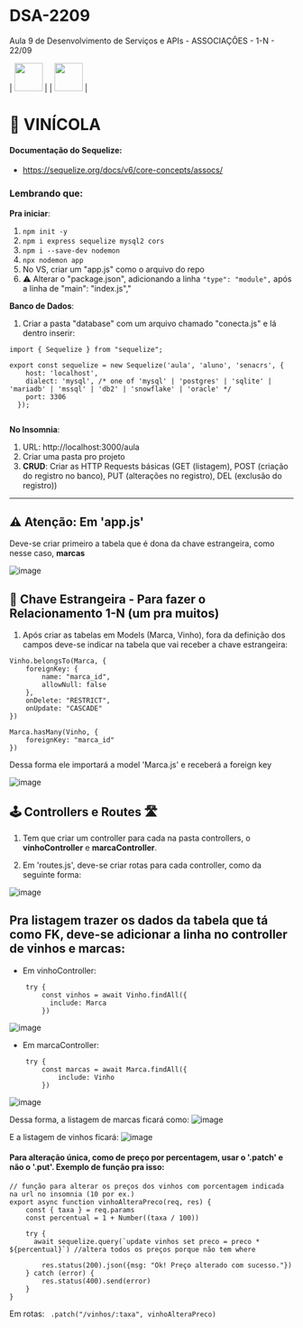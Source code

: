 # DSA-2209
Aula 9 de Desenvolvimento de Serviços e APIs - ASSOCIAÇÕES - 1-N - 22/09

| <img height="50" src="https://user-images.githubusercontent.com/25181517/183568594-85e280a7-0d7e-4d1a-9028-c8c2209e073c.png"> | | <img height="50" src="https://user-images.githubusercontent.com/25181517/183568594-85e280a7-0d7e-4d1a-9028-c8c2209e073c.png"> | 

# 🍷 VINÍCOLA

#### Documentação do Sequelize: 
+ https://sequelize.org/docs/v6/core-concepts/assocs/

### Lembrando que:

**Pra iniciar**:
1. `` npm init -y ``
2. `` npm i express sequelize mysql2 cors ``
3. `` npm i --save-dev nodemon ``
4. `` npx nodemon app ``
5. No VS, criar um "app.js" como o arquivo do repo
6. ⚠️ Alterar o "package.json", adicionando a linha `` "type": "module", `` após a linha de "main": "index.js","

**Banco de Dados**:
1. Criar a pasta "database" com um arquivo chamado "conecta.js" e lá dentro inserir:

```
import { Sequelize } from "sequelize";

export const sequelize = new Sequelize('aula', 'aluno', 'senacrs', {
    host: 'localhost',
    dialect: 'mysql', /* one of 'mysql' | 'postgres' | 'sqlite' | 'mariadb' | 'mssql' | 'db2' | 'snowflake' | 'oracle' */
    port: 3306 
  });
  
````

**No Insomnia**:
1. URL: http://localhost:3000/aula
2. Criar uma pasta pro projeto
3. **CRUD**: Criar as HTTP Requests básicas (GET (listagem), POST (criação do registro no banco), PUT (alterações no registro), DEL (exclusão do registro))

----

## ⚠️ Atenção: Em 'app.js'

Deve-se criar primeiro a tabela que é dona da chave estrangeira, como nesse caso, **marcas**

![image](https://github.com/CarolinaSFreitas/DSA-2209/assets/99994934/9260e37d-9ac4-4e0a-97f3-e9186c595143)

## 🔑 Chave Estrangeira - Para fazer o Relacionamento 1-N (um pra muitos)

1. Após criar as tabelas em Models (Marca, Vinho), fora da definição dos campos deve-se indicar na tabela que vai receber a chave estrangeira:

````
Vinho.belongsTo(Marca, {
    foreignKey: {
        name: "marca_id",
        allowNull: false
    },
    onDelete: "RESTRICT",
    onUpdate: "CASCADE"
})

Marca.hasMany(Vinho, {
    foreignKey: "marca_id"
})
````

Dessa forma ele importará a model 'Marca.js' e receberá a foreign key 

![image](https://github.com/CarolinaSFreitas/DSA-2209/assets/99994934/3f3d3c10-3e58-4c35-841f-08f65bd8cd71)

## 🕹️ Controllers e Routes 🛣️

1. Tem que criar um controller para cada na pasta controllers, o **vinhoController** e **marcaController**.

2. Em 'routes.js', deve-se criar rotas para cada controller, como da seguinte forma: 

![image](https://github.com/CarolinaSFreitas/DSA-2209/assets/99994934/5fe2d46b-f6eb-4755-8439-c715a17efaca)

## Pra listagem trazer os dados da tabela que tá como FK, deve-se adicionar a linha no controller de vinhos e marcas:

+ Em vinhoController:

````
    try {
        const vinhos = await Vinho.findAll({
          include: Marca
        })
````

![image](https://github.com/CarolinaSFreitas/DSA-2209/assets/99994934/f88cd9ab-3345-4997-9720-4af8a8510e85)

+ Em marcaController:

````
    try {
        const marcas = await Marca.findAll({
            include: Vinho
        })
````

![image](https://github.com/CarolinaSFreitas/DSA-2209/assets/99994934/7969d0c6-68a3-45e1-a038-fc4bbee479d9)

Dessa forma, a listagem de marcas ficará como: 
![image](https://github.com/CarolinaSFreitas/DSA-2209/assets/99994934/9450379c-57a0-450b-854e-61896f563393)

E a listagem de vinhos ficará:
![image](https://github.com/CarolinaSFreitas/DSA-2209/assets/99994934/613cc010-1abf-4653-8be2-baba16f607dd)

#### Para alteração única, como de preço por percentagem, usar o '.patch' e não o '.put'. Exemplo de função pra isso: 

````
// função para alterar os preços dos vinhos com porcentagem indicada na url no insomnia (10 por ex.)
export async function vinhoAlteraPreco(req, res) {
    const { taxa } = req.params
    const percentual = 1 + Number((taxa / 100))

    try {
      await sequelize.query(`update vinhos set preco = preco * ${percentual}`) //altera todos os preços porque não tem where

        res.status(200).json({msg: "Ok! Preço alterado com sucesso."})
    } catch (error) {
        res.status(400).send(error)
    }
}
````

Em rotas: ``  .patch("/vinhos/:taxa", vinhoAlteraPreco) `` 
